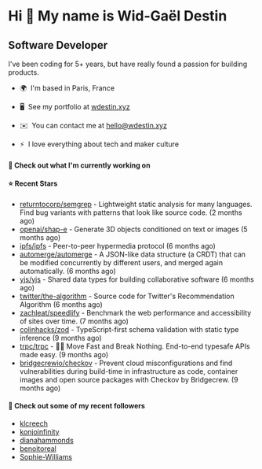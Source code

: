 Hi 👋 My name is Wid-Gaël Destin
================================

Software Developer
------------------

I've been coding for 5+ years, but have really found a passion for building products.

* 🌍  I'm based in Paris, France
* 🖥️  See my portfolio at [wdestin.xyz](http://wdestin.xyz)
* ✉️  You can contact me at [hello@wdestin.xyz](mailto:hello@wdestin.xyz)

* ⚡  I love everything about tech and maker culture

#### 👷 Check out what I'm currently working on


#### ⭐ Recent Stars

- [returntocorp/semgrep](https://github.com/returntocorp/semgrep) - Lightweight static analysis for many languages. Find bug variants with patterns that look like source code. (2 months ago)
- [openai/shap-e](https://github.com/openai/shap-e) - Generate 3D objects conditioned on text or images (5 months ago)
- [ipfs/ipfs](https://github.com/ipfs/ipfs) - Peer-to-peer hypermedia protocol (6 months ago)
- [automerge/automerge](https://github.com/automerge/automerge) - A JSON-like data structure (a CRDT) that can be modified concurrently by different users, and merged again automatically.  (6 months ago)
- [yjs/yjs](https://github.com/yjs/yjs) - Shared data types for building collaborative software (6 months ago)
- [twitter/the-algorithm](https://github.com/twitter/the-algorithm) - Source code for Twitter&#39;s Recommendation Algorithm (6 months ago)
- [zachleat/speedlify](https://github.com/zachleat/speedlify) - Benchmark the web performance and accessibility of sites over time. (7 months ago)
- [colinhacks/zod](https://github.com/colinhacks/zod) - TypeScript-first schema validation with static type inference (9 months ago)
- [trpc/trpc](https://github.com/trpc/trpc) - 🧙‍♀️  Move Fast and Break Nothing. End-to-end typesafe APIs made easy.  (9 months ago)
- [bridgecrewio/checkov](https://github.com/bridgecrewio/checkov) - Prevent cloud misconfigurations and find vulnerabilities during build-time in infrastructure as code, container images and open source packages with Checkov by Bridgecrew. (9 months ago)

#### 👯 Check out some of my recent followers

- [klcreech](https://github.com/klcreech)
- [konjoinfinity](https://github.com/konjoinfinity)
- [dianahammonds](https://github.com/dianahammonds)
- [benoitoreal](https://github.com/benoitoreal)
- [Sophie-Williams](https://github.com/Sophie-Williams)
